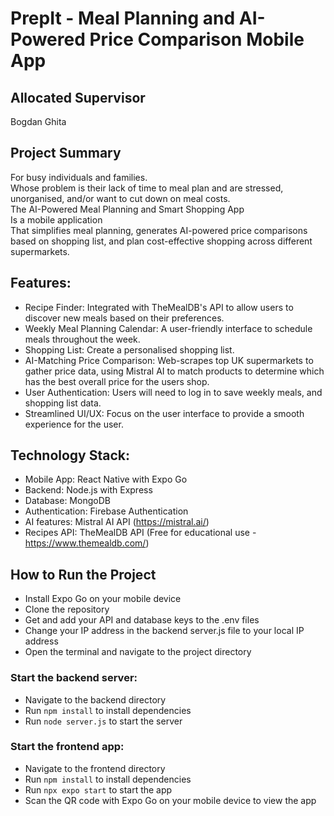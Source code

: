 # PrepIt - Meal Planning and AI-Powered Price Comparison Mobile App
## Allocated Supervisor
Bogdan Ghita

## Project Summary
For busy individuals and families. <br>
Whose problem is their lack of time to meal plan and are stressed, unorganised, and/or want to cut down on meal costs. <br>
The AI-Powered Meal Planning and Smart Shopping App <br>
Is a mobile application <br>
That simplifies meal planning, generates AI-powered price comparisons based on shopping list, and plan cost-effective shopping across different supermarkets. <br>

## Features:
-	Recipe Finder: Integrated with TheMealDB's API to allow users to discover new meals based on their preferences.
-	Weekly Meal Planning Calendar: A user-friendly interface to schedule meals throughout the week.
-	Shopping List: Create a personalised shopping list.
-	AI-Matching Price Comparison: Web-scrapes top UK supermarkets to gather price data, using Mistral AI to match products to determine which has the best overall price for the users shop.
-	User Authentication: Users will need to log in to save weekly meals, and shopping list data.
-	Streamlined UI/UX: Focus on the user interface to provide a smooth experience for the user.


## Technology Stack: 
- Mobile App: React Native with Expo Go
- Backend: Node.js with Express
- Database: MongoDB
- Authentication: Firebase Authentication
- AI features: Mistral AI API (https://mistral.ai/)
- Recipes API: TheMealDB API (Free for educational use - https://www.themealdb.com/)

## How to Run the Project
- Install Expo Go on your mobile device
- Clone the repository
- Get and add your API and database keys to the .env files
- Change your IP address in the backend server.js file to your local IP address
- Open the terminal and navigate to the project directory
### Start the backend server:
- Navigate to the backend directory
- Run `npm install` to install dependencies
- Run `node server.js` to start the server
### Start the frontend app:
- Navigate to the frontend directory
- Run `npm install` to install dependencies
- Run `npx expo start` to start the app
- Scan the QR code with Expo Go on your mobile device to view the app